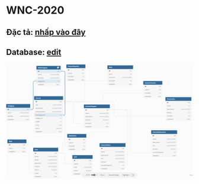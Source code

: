 # WNC-2020
## Đặc tả: [nhấp vào đây](https://hackmd.io/@nndkhoa9/wnc-online-academy)
## Database: [edit](https://dbdiagram.io/d/5fb770d33a78976d7b7cb3ce)
![diagram](database/db.PNG)
